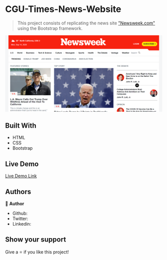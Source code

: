 # CGU-Times-News-Website

> This project consists of replicating the news site ["Newsweek.com"](https://www.newsweek.com/) using the Bootstrap framework.

![screenshot](./images/screenshot.png)

## Built With

- HTML
- CSS
- Bootstrap

## Live Demo

[Live Demo Link](https://eananti.github.io/News-Week-Clone/)

## Authors

👤 **Author**

- Github: 
- Twitter: 
- Linkedin: 

## Show your support

Give a ⭐️ if you like this project!
